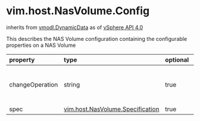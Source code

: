 vim.host.NasVolume.Config
=========================
inherits from [vmodl.DynamicData](docs/vmodl.DynamicData.md)
as of [vSphere API 4.0](vim.version.md#vim.version.version5)


This describes the NAS Volume configuration containing   the configurable properties on a NAS Volume

| property | type | optional | priv | desc |
|:---------|:-----|:---------|:-----|:-----|
| changeOperation | string | true | None | Indicates the change operation to apply on this configuration   specification.<br>See <a href="vim.host.ConfigChange.Operation.md">HostConfigChangeOperation</a><br> |
| spec | [vim.host.NasVolume.Specification](vim.host.NasVolume.Specification.md "vim.host.NasVolume.Specification") | true | None | The specification volume. |


